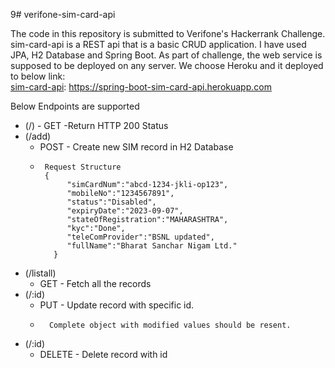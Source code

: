 9# verifone-sim-card-api

The code in this repository is submitted to Verifone's Hackerrank Challenge. sim-card-api is a REST api that is a basic CRUD application. 
I have used JPA, H2 Database and Spring Boot.
As part of challenge, the web service is supposed to be deployed on any server. We choose Heroku and it deployed to below link:  
[sim-card-api](https://spring-boot-sim-card-api.herokuapp.com): https://spring-boot-sim-card-api.herokuapp.com

Below Endpoints are supported
* (/) - GET -Return HTTP 200 Status
* (/add) 
  * POST - Create new SIM record in H2 Database
  *      Request Structure
         {
              "simCardNum":"abcd-1234-jkli-op123",
              "mobileNo":"1234567891",
              "status":"Disabled",
              "expiryDate":"2023-09-07",
              "stateOfRegistration":"MAHARASHTRA",
              "kyc":"Done",
              "teleComProvider":"BSNL updated",
              "fullName":"Bharat Sanchar Nigam Ltd."
           }
* (/listall)
  * GET - Fetch all the records 
* (/:id) 
  * PUT - Update record with specific id.
  *       Complete object with modified values should be resent.
* (/:id)
  * DELETE - Delete record with id




